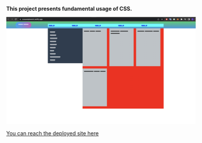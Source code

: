 **This project presents fundamental usage of CSS.**

![Sample site](img/css-sample.png)


[You can reach the deployed site here](https://csssamplework.netlify.app/)

